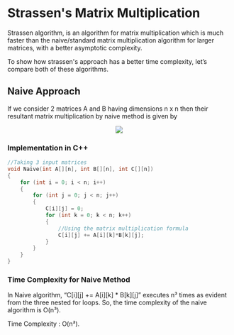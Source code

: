 # Strassen's Matrix Multiplication 

Strassen algorithm, is an algorithm for matrix multiplication which is much faster than the naive/standard matrix multiplication algorithm for larger matrices, with a better asymptotic complexity.

To show how strassen's approach has a better time complexity, let’s compare both of these algorithms.

## Naive Approach

If we consider 2 matrices A and B having dimensions n x n then their resultant matrix multiplication by naive method is given by 

<div align ="center">
    <img src="https://miro.medium.com/max/390/1*gLP52rgHhuOGi402RtKlMg.png">
</div>

### Implementation in C++
``` C++
//Taking 3 input matrices
void Naive(int A[][n], int B[][n], int C[][n])
{
	for (int i = 0; i < n; i++)
	{
		for (int j = 0; j < n; j++)
		{
			C[i][j] = 0;
			for (int k = 0; k < n; k++)
			{
                //Using the matrix multiplication formula 
				C[i][j] += A[i][k]*B[k][j];
			}
		}
	}
}
```
### Time Complexity for Naive Method
In Naive algorithm, “C[i][j] += A[i][k] * B[k][j]” executes n³ times as evident from the three nested for loops. So, the time complexity of the naive algorithm is O(n³).

Time Complexity : O(n³).



